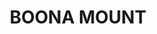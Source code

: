 ---
lastmod: '2025-04-06T06:05:20+00:00'
latitude: -32.61704491
layout: suburb
longitude: 147.2596405
postcode: '2877'
state: NSW
title: BOONA MOUNT
url: /nsw/boona-mount/
---